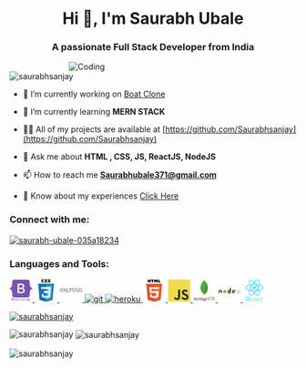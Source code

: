 
<h1 align="center">Hi 👋, I'm Saurabh Ubale</h1>
<h3 align="center">A passionate Full Stack Developer from India</h3>
<img align="right" alt='Coding' width="400" src='https://cdn.dribbble.com/users/1162077/screenshots/3848914/programmer.gif'>

<p align="left"> <img src="https://komarev.com/ghpvc/?username=saurabhsanjay&label=Profile%20views&color=0e75b6&style=flat" alt="saurabhsanjay" /> </p>



- 🔭 I’m currently working on [Boat Clone](https://github.com/Saurabhsanjay/BoAt-Clone)

- 🌱 I’m currently learning **MERN STACK**

- 👨‍💻 All of my projects are available at [https://github.com/Saurabhsanjay](https://github.com/Saurabhsanjay)

- 💬 Ask me about **HTML , CSS, JS, ReactJS, NodeJS**

- 📫 How to reach me **Saurabhubale371@gmail.com**

- 📄 Know about my experiences [Click Here ](https://drive.google.com/file/d/15_tvDrowGcmd0g55dgMc4lXUlYFS5DZt/view?usp=sharing)

<h3 align="left">Connect with me:</h3>
<p align="left">
<a href="https://linkedin.com/in/saurabh-ubale-035a18234" target="blank"><img align="center" src="https://raw.githubusercontent.com/rahuldkjain/github-profile-readme-generator/master/src/images/icons/Social/linked-in-alt.svg" alt="saurabh-ubale-035a18234" height="30" width="40" /></a>
</p>

<h3 align="left">Languages and Tools:</h3>
<p align="left"> <a href="https://getbootstrap.com" target="_blank" rel="noreferrer"> <img src="https://raw.githubusercontent.com/devicons/devicon/master/icons/bootstrap/bootstrap-plain-wordmark.svg" alt="bootstrap" width="40" height="40"/> </a> <a href="https://www.w3schools.com/css/" target="_blank" rel="noreferrer"> <img src="https://raw.githubusercontent.com/devicons/devicon/master/icons/css3/css3-original-wordmark.svg" alt="css3" width="40" height="40"/> </a> <a href="https://expressjs.com" target="_blank" rel="noreferrer"> <img src="https://raw.githubusercontent.com/devicons/devicon/master/icons/express/express-original-wordmark.svg" alt="express" width="40" height="40"/> </a> <a href="https://git-scm.com/" target="_blank" rel="noreferrer"> <img src="https://www.vectorlogo.zone/logos/git-scm/git-scm-icon.svg" alt="git" width="40" height="40"/> </a> <a href="https://heroku.com" target="_blank" rel="noreferrer"> <img src="https://www.vectorlogo.zone/logos/heroku/heroku-icon.svg" alt="heroku" width="40" height="40"/> </a> <a href="https://www.w3.org/html/" target="_blank" rel="noreferrer"> <img src="https://raw.githubusercontent.com/devicons/devicon/master/icons/html5/html5-original-wordmark.svg" alt="html5" width="40" height="40"/> </a> <a href="https://developer.mozilla.org/en-US/docs/Web/JavaScript" target="_blank" rel="noreferrer"> <img src="https://raw.githubusercontent.com/devicons/devicon/master/icons/javascript/javascript-original.svg" alt="javascript" width="40" height="40"/> </a> <a href="https://www.mongodb.com/" target="_blank" rel="noreferrer"> <img src="https://raw.githubusercontent.com/devicons/devicon/master/icons/mongodb/mongodb-original-wordmark.svg" alt="mongodb" width="40" height="40"/> </a> <a href="https://nodejs.org" target="_blank" rel="noreferrer"> <img src="https://raw.githubusercontent.com/devicons/devicon/master/icons/nodejs/nodejs-original-wordmark.svg" alt="nodejs" width="40" height="40"/> </a> <a href="https://reactjs.org/" target="_blank" rel="noreferrer"> <img src="https://raw.githubusercontent.com/devicons/devicon/master/icons/react/react-original-wordmark.svg" alt="react" width="40" height="40"/> </a> </p>
<p align="left"> <a href="https://github.com/ryo-ma/github-profile-trophy"><img src="https://github-profile-trophy.vercel.app/?username=saurabhsanjay" alt="saurabhsanjay" /></a> </p>
<p><img align="left" src="https://github-readme-stats.vercel.app/api/top-langs?username=saurabhsanjay&show_icons=true&locale=en&layout=compact" alt="saurabhsanjay" /></p>

<p>&nbsp;<img align="center" src="https://github-readme-stats.vercel.app/api?username=saurabhsanjay&show_icons=true&locale=en" alt="saurabhsanjay" /></p>

<p><img align="center" src="https://github-readme-streak-stats.herokuapp.com/?user=saurabhsanjay&" alt="saurabhsanjay" /></p>

